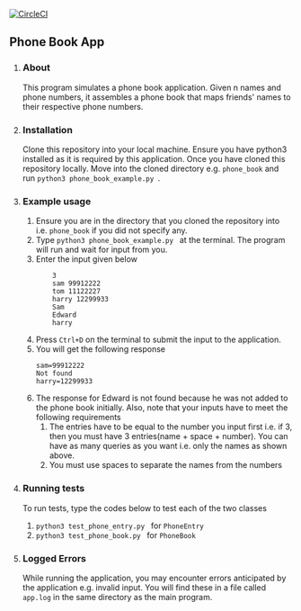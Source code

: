 [![CircleCI](https://circleci.com/gh/jumaxbrian/phone_book.svg?style=svg)](https://circleci.com/gh/jumaxbrian/phone_book)

## Phone Book App

1. ### About
    This program simulates a phone book application. Given n​ names and phone numbers, it assembles a phone book that maps friends' names to their respective phone numbers.

1. ### Installation  
    Clone this repository into your local machine. Ensure you have python3 installed as it is required by this application. Once you have cloned this repository locally. Move into the cloned directory e.g. `phone_book` and run `python3 phone_book_example.py `. 

1. ### Example usage
    1. Ensure you are in the directory that you cloned the repository into i.e. `phone_book` if you did not specify any.
    1. Type `python3 phone_book_example.py ` at the terminal. The program will run and wait for input from you.
    1. Enter the input given below
        ```
            3  
            sam 99912222 
            tom 11122227
            harry 12299933 
            Sam 
            Edward 
            harry
        ```
    1. Press `Ctrl+D` on the terminal to submit the input to the application.
    1. You will get the following response
        ```
        sam=99912222 
        Not found 
        harry=12299933
        ```
    1. The response for Edward is not found because he was not added to the phone book initially. Also, note that your inputs have to meet the following requirements
        1. The entries have to be equal to the number you input first i.e. if 3, then you must have 3 entries(name + space + number). You can have as many queries as you want i.e. only the names as shown above.
        1. You must use spaces to separate the names from the numbers

1. ### Running tests
    To run tests, type the codes below to test each of the two classes
    1. `python3 test_phone_entry.py ` for `PhoneEntry`
    1. `python3 test_phone_book.py ` for `PhoneBook`

1. ### Logged Errors
    While running the application, you may encounter errors anticipated by the application e.g. invalid input. You will find these in a file called `app.log` in the same directory as the main program.
